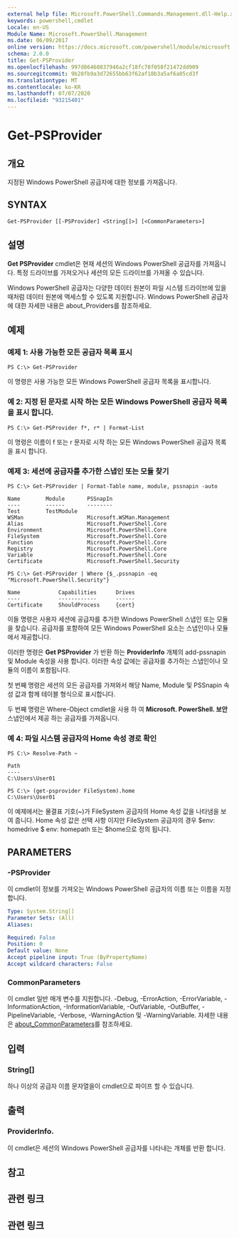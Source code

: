 ```yaml
---
external help file: Microsoft.PowerShell.Commands.Management.dll-Help.xml
keywords: powershell,cmdlet
Locale: en-US
Module Name: Microsoft.PowerShell.Management
ms.date: 06/09/2017
online version: https://docs.microsoft.com/powershell/module/microsoft.powershell.management/get-psprovider?view=powershell-5.1&WT.mc_id=ps-gethelp
schema: 2.0.0
title: Get-PSProvider
ms.openlocfilehash: 997d86460837946a2cf18fc78f058f21472dd909
ms.sourcegitcommit: 9b28fb9a3d72655bb63f62af18b3a5af6a05cd3f
ms.translationtype: MT
ms.contentlocale: ko-KR
ms.lasthandoff: 07/07/2020
ms.locfileid: "93215401"
---
```

# Get-PSProvider

## 개요
지정된 Windows PowerShell 공급자에 대한 정보를 가져옵니다.

## SYNTAX

```
Get-PSProvider [[-PSProvider] <String[]>] [<CommonParameters>]
```

## 설명
**Get PSProvider** cmdlet은 현재 세션의 Windows PowerShell 공급자를 가져옵니다.
특정 드라이브를 가져오거나 세션의 모든 드라이브를 가져올 수 있습니다.

Windows PowerShell 공급자는 다양한 데이터 원본이 파일 시스템 드라이브에 있을 때처럼 데이터 원본에 액세스할 수 있도록 지원합니다.
Windows PowerShell 공급자에 대한 자세한 내용은 about_Providers를 참조하세요.

## 예제

### 예제 1: 사용 가능한 모든 공급자 목록 표시

```
PS C:\> Get-PSProvider
```

이 명령은 사용 가능한 모든 Windows PowerShell 공급자 목록을 표시합니다.

### 예 2: 지정 된 문자로 시작 하는 모든 Windows PowerShell 공급자 목록을 표시 합니다.

```
PS C:\> Get-PSProvider f*, r* | Format-List
```

이 명령은 이름이 f 또는 r 문자로 시작 하는 모든 Windows PowerShell 공급자 목록을 표시 합니다.

### 예제 3: 세션에 공급자를 추가한 스냅인 또는 모듈 찾기

```
PS C:\> Get-PSProvider | Format-Table name, module, pssnapin -auto

Name        Module       PSSnapIn
----        ------       --------
Test        TestModule
WSMan                    Microsoft.WSMan.Management
Alias                    Microsoft.PowerShell.Core
Environment              Microsoft.PowerShell.Core
FileSystem               Microsoft.PowerShell.Core
Function                 Microsoft.PowerShell.Core
Registry                 Microsoft.PowerShell.Core
Variable                 Microsoft.PowerShell.Core
Certificate              Microsoft.PowerShell.Security

PS C:\> Get-PSProvider | Where {$_.pssnapin -eq "Microsoft.PowerShell.Security"}

Name            Capabilities      Drives
----            ------------      ------
Certificate     ShouldProcess     {cert}
```

이들 명령은 사용자 세션에 공급자를 추가한 Windows PowerShell 스냅인 또는 모듈을 찾습니다.
공급자를 포함하여 모든 Windows PowerShell 요소는 스냅인이나 모듈에서 제공합니다.

이러한 명령은 **Get PSProvider** 가 반환 하는 **ProviderInfo** 개체의 add-pssnapin 및 Module 속성을 사용 합니다.
이러한 속성 값에는 공급자를 추가하는 스냅인이나 모듈의 이름이 포함됩니다.

첫 번째 명령은 세션의 모든 공급자를 가져와서 해당 Name, Module 및 PSSnapin 속성 값과 함께 테이블 형식으로 표시합니다.

두 번째 명령은 Where-Object cmdlet을 사용 하 여 **Microsoft. PowerShell. 보안** 스냅인에서 제공 하는 공급자를 가져옵니다.

### 예 4: 파일 시스템 공급자의 Home 속성 경로 확인

```
PS C:\> Resolve-Path ~

Path
----
C:\Users\User01

PS C:\> (get-psprovider FileSystem).home
C:\Users\User01
```

이 예제에서는 물결표 기호(~)가 FileSystem 공급자의 Home 속성 값을 나타냄을 보여 줍니다.
Home 속성 값은 선택 사항 이지만 FileSystem 공급자의 경우 $env: homedrive \$ env: homepath 또는 $home으로 정의 됩니다.

## PARAMETERS

### -PSProvider
이 cmdlet이 정보를 가져오는 Windows PowerShell 공급자의 이름 또는 이름을 지정 합니다.

```yaml
Type: System.String[]
Parameter Sets: (All)
Aliases:

Required: False
Position: 0
Default value: None
Accept pipeline input: True (ByPropertyName)
Accept wildcard characters: False
```

### CommonParameters
이 cmdlet 일반 매개 변수를 지원합니다. -Debug, -ErrorAction, -ErrorVariable, -InformationAction, -InformationVariable, -OutVariable, -OutBuffer, -PipelineVariable, -Verbose, -WarningAction 및 -WarningVariable. 자세한 내용은 [about_CommonParameters](https://go.microsoft.com/fwlink/?LinkID=113216)를 참조하세요.

## 입력

### String[]

하나 이상의 공급자 이름 문자열을이 cmdlet으로 파이프 할 수 있습니다.

## 출력

### ProviderInfo.
이 cmdlet은 세션의 Windows PowerShell 공급자를 나타내는 개체를 반환 합니다.

## 참고

## 관련 링크

## 관련 링크
